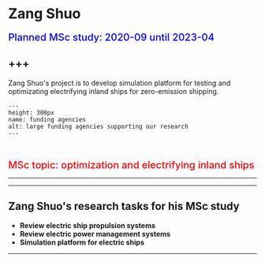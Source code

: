 # Zang Shuo
<span style = "color: blue; font-size: 20px; font-weight: 500">Planned MSc study: 2020-09 until 2023-04</span>

+++
---

Zang Shuo's project is to develop simulation platform for testing and optimizating electrifying inland ships for zero-emission shipping.


```{figure} ./images/battership.png 
---
height: 300px
name: funding agencies
alt: large funding agencies supporting our research
---
```

<br />


<span style = "color:red; font-weight: 500; font-size: 20px;">MSc topic: optimization and electrifying inland ships</span>

---

***
## Zang Shuo's research tasks for his MSc study
- **Review electric ship propulsion systems**
- **Review electric power management systems**
- **Simulation platform for electric ships**


***




